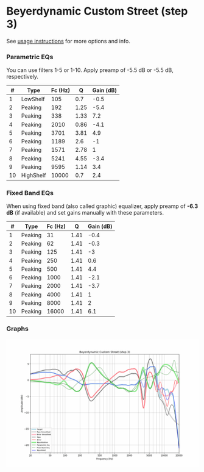 # Beyerdynamic Custom Street (step 3)
See [usage instructions](https://github.com/jaakkopasanen/AutoEq#usage) for more options and info.

### Parametric EQs
You can use filters 1-5 or 1-10. Apply preamp of -5.5 dB or -5.5 dB, respectively.

|   # | Type      |   Fc (Hz) |    Q |   Gain (dB) |
|-----|-----------|-----------|------|-------------|
|   1 | LowShelf  |       105 | 0.7  |        -0.5 |
|   2 | Peaking   |       192 | 1.25 |        -5.4 |
|   3 | Peaking   |       338 | 1.33 |         7.2 |
|   4 | Peaking   |      2010 | 0.86 |        -4.1 |
|   5 | Peaking   |      3701 | 3.81 |         4.9 |
|   6 | Peaking   |      1189 | 2.6  |        -1   |
|   7 | Peaking   |      1571 | 2.78 |         1   |
|   8 | Peaking   |      5241 | 4.55 |        -3.4 |
|   9 | Peaking   |      9595 | 1.14 |         3.4 |
|  10 | HighShelf |     10000 | 0.7  |         2.4 |

### Fixed Band EQs
When using fixed band (also called graphic) equalizer, apply preamp of **-6.3 dB** (if available) and set gains manually with these parameters.

|   # | Type    |   Fc (Hz) |    Q |   Gain (dB) |
|-----|---------|-----------|------|-------------|
|   1 | Peaking |        31 | 1.41 |        -0.4 |
|   2 | Peaking |        62 | 1.41 |        -0.3 |
|   3 | Peaking |       125 | 1.41 |        -3   |
|   4 | Peaking |       250 | 1.41 |         0.6 |
|   5 | Peaking |       500 | 1.41 |         4.4 |
|   6 | Peaking |      1000 | 1.41 |        -2.1 |
|   7 | Peaking |      2000 | 1.41 |        -3.7 |
|   8 | Peaking |      4000 | 1.41 |         1   |
|   9 | Peaking |      8000 | 1.41 |         2   |
|  10 | Peaking |     16000 | 1.41 |         6.1 |

### Graphs
![](./Beyerdynamic%20Custom%20Street%20(step%203).png)
